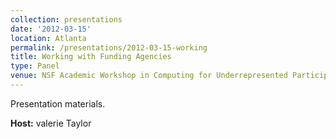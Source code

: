 ```yaml
---
collection: presentations
date: '2012-03-15'
location: Atlanta
permalink: /presentations/2012-03-15-working
title: Working with Funding Agencies
type: Panel
venue: NSF Academic Workshop in Computing for Underrepresented Participants, Atlanta
---
```


Presentation materials.


**Host:** valerie Taylor